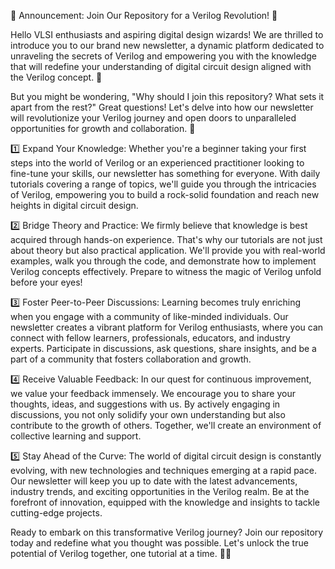 📢 Announcement: Join Our Repository for a Verilog Revolution! 🎉

Hello VLSI enthusiasts and aspiring digital design wizards! We are thrilled to introduce you to our brand new newsletter, a dynamic platform dedicated to unraveling the secrets of Verilog and empowering you with the knowledge that will redefine your understanding of digital circuit design aligned with the Verilog concept. 🚀

But you might be wondering, "Why should I join this repository? What sets it apart from the rest?" Great questions! Let's delve into how our newsletter will revolutionize your Verilog journey and open doors to unparalleled opportunities for growth and collaboration. 🌟

1️⃣ Expand Your Knowledge: Whether you're a beginner taking your first steps into the world of Verilog or an experienced practitioner looking to fine-tune your skills, our newsletter has something for everyone. With daily tutorials covering a range of topics, we'll guide you through the intricacies of Verilog, empowering you to build a rock-solid foundation and reach new heights in digital circuit design.

2️⃣ Bridge Theory and Practice: We firmly believe that knowledge is best acquired through hands-on experience. That's why our tutorials are not just about theory but also practical application. We'll provide you with real-world examples, walk you through the code, and demonstrate how to implement Verilog concepts effectively. Prepare to witness the magic of Verilog unfold before your eyes!

3️⃣ Foster Peer-to-Peer Discussions: Learning becomes truly enriching when you engage with a community of like-minded individuals. Our newsletter creates a vibrant platform for Verilog enthusiasts, where you can connect with fellow learners, professionals, educators, and industry experts. Participate in discussions, ask questions, share insights, and be a part of a community that fosters collaboration and growth.

4️⃣ Receive Valuable Feedback: In our quest for continuous improvement, we value your feedback immensely. We encourage you to share your thoughts, ideas, and suggestions with us. By actively engaging in discussions, you not only solidify your own understanding but also contribute to the growth of others. Together, we'll create an environment of collective learning and support.

5️⃣ Stay Ahead of the Curve: The world of digital circuit design is constantly evolving, with new technologies and techniques emerging at a rapid pace. Our newsletter will keep you up to date with the latest advancements, industry trends, and exciting opportunities in the Verilog realm. Be at the forefront of innovation, equipped with the knowledge and insights to tackle cutting-edge projects.

Ready to embark on this transformative Verilog journey? Join our repository today and redefine what you thought was possible. Let's unlock the true potential of Verilog together, one tutorial at a time. 🚀✨

